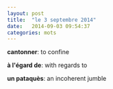 ```yaml
---
layout: post
title:  "le 3 septembre 2014"
date:   2014-09-03 09:54:37
categories: mots
---
```


**cantonner**: to confine

**à l'égard de**: with regards to

**un pataquès**: an incoherent jumble
